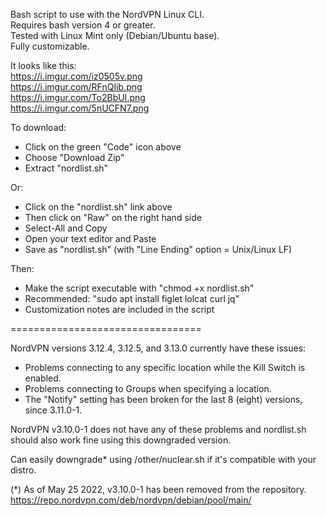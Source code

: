 Bash script to use with the NordVPN Linux CLI.  
Requires bash version 4 or greater.  
Tested with Linux Mint only (Debian/Ubuntu base).   
Fully customizable. 

It looks like this:   
https://i.imgur.com/iz0505v.png   
https://i.imgur.com/RFnQIib.png   
https://i.imgur.com/To2BbUI.png   
https://i.imgur.com/5nUCFN7.png   

To download:    
- Click on the green "Code" icon above
- Choose "Download Zip" 
- Extract "nordlist.sh"  

Or:
- Click on the "nordlist.sh" link above
- Then click on "Raw" on the right hand side
- Select-All and Copy
- Open your text editor and Paste
- Save as "nordlist.sh" (with "Line Ending" option = Unix/Linux LF)

Then:   
- Make the script executable with "chmod +x nordlist.sh"
- Recommended: "sudo apt install figlet lolcat curl jq"
- Customization notes are included in the script

=================================

NordVPN versions 3.12.4, 3.12.5, and 3.13.0 currently have these issues:

 - Problems connecting to any specific location while the Kill Switch is enabled.  
 - Problems connecting to Groups when specifying a location. 
 - The "Notify" setting has been broken for the last 8 (eight) versions, since 3.11.0-1.

NordVPN v3.10.0-1 does not have any of these problems and nordlist.sh should also work fine using this downgraded version.  

Can easily downgrade* using /other/nuclear.sh if it's compatible with your distro.

(*) As of May 25 2022, v3.10.0-1 has been removed from the repository.  
https://repo.nordvpn.com/deb/nordvpn/debian/pool/main/
